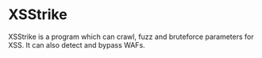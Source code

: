 # XSStrike
XSStrike is a program which can crawl, fuzz and bruteforce parameters for XSS. It can also detect and bypass WAFs.
